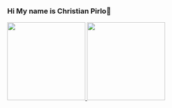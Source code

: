 ### Hi My name is Christian Pirlo👋

<p align="left">
<a href="https://github.com/ChristianPirlo">
  <img height="180em" src="https://github-readme-stats-eight-theta.vercel.app/api?username=ChristianPirlo&show_icons=true&theme=algolia&include_all_commits=true&count_private=true"/>
  <img height="180em" src="https://github-readme-stats-eight-theta.vercel.app/api/top-langs/?username=ChristianPirlo&layout=compact&langs_count=8&theme=algolia"/>
</a>
</p>
